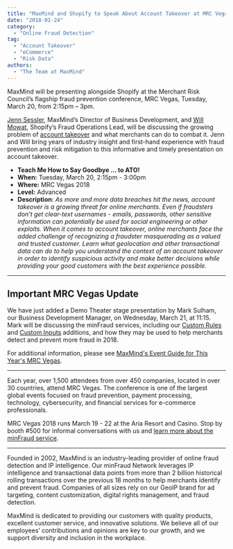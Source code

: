 ```yaml
---
title: "MaxMind and Shopify to Speak About Account Takeover at MRC Vegas"
date: "2018-01-24"
category:
  - "Online Fraud Detection"
tag:
  - "Account Takeover"
  - "eCommerce"
  - "Risk Data"
authors:
  - "The Team at MaxMind"
---
```


MaxMind will be presenting alongside Shopify at the Merchant Risk Council’s
flagship fraud prevention conference, MRC Vegas, Tuesday, March 20, from 2:15pm
– 3pm.

[Jenn Sessler](https://s1.goeshow.com/mrc/annual/2018/Vegas18Agenda.cfm?\&searchAuthor=Sessler,Jennifer),
MaxMind’s Director of Business Development, and [Will
Mowat](https://s1.goeshow.com/mrc/annual/2018/Vegas18Agenda.cfm?\&searchAuthor=Mowat,Will),
Shopify’s Fraud Operations Lead, will be discussing the growing problem of
[account takeover](https://blog.maxmind.com/2017/08/16/e-commerce-fraud-101-account-takeover/)
and what merchants can do to combat it. Jenn and Will bring years of industry
insight and first-hand experience with fraud prevention and risk mitigation to
this informative and timely presentation on account takeover.

* **Teach Me How to Say Goodbye … to ATO!**
* **When:** Tuesday, March 20, 2:15pm - 3:00pm
* **Where:** MRC Vegas 2018
* **Level:** Advanced
* **Description**: *As more and more data breaches hit the news, account
  takeover is a growing threat for online merchants. Even if fraudsters don’t get
  clear-text usernames - emails, passwords, other sensitive information can
  potentially be used for social engineering or other exploits. When it comes to
  account takeover, online merchants face the added challenge of recognizing a
  fraudster masquerading as a valued and trusted customer. Learn what geolocation
  and other transactional data can do to help you understand the context of an
  account takeover in order to identify suspicious activity and make better
  decisions while providing your good customers with the best experience
  possible.*

***

## Important MRC Vegas Update

We have just added a Demo Theater stage presentation by Mark Sulham, our
Business Development Manager, on Wednesday, March 21, at 11:15. Mark will be
discussing the minFraud services, including our [Custom
Rules](https://www.maxmind.com/en/minfraud-custom-rules) and [Custom
Inputs](https://www.maxmind.com/en/minfraud-custom-inputs) additions, and how
they may be used to help merchants detect and prevent more fraud in 2018.

For additional information, please see [MaxMind's Event Guide for This Year's
MRC Vegas](https://wp.me/p3xED4-5Z).

***

Each year, over 1,500 attendees from over 450 companies, located in over 30
countries, attend MRC Vegas. The conference is one of the largest global events
focused on fraud prevention, payment processing, technology, cybersecurity, and
financial services for e-commerce professionals.

MRC Vegas 2018 runs March 19 - 22 at the Aria Resort and Casino. Stop by booth
\#500 for informal conversations with us and [learn more about the minFraud
service](https://www.maxmind.com/en/minfraud-services?pkit_lang=en).

***

Founded in 2002, MaxMind is an industry-leading provider of online fraud
detection and IP intelligence. Our minFraud Network leverages IP intelligence
and transactional data points from more than 2 billion historical rolling
transactions over the previous 18 months to help merchants identify and prevent
fraud. Companies of all sizes rely on our GeoIP brand for ad targeting, content
customization, digital rights management, and fraud detection.

MaxMind is dedicated to providing our customers with quality products, excellent
customer service, and innovative solutions. We believe all of our employees’
contributions and opinions are key to our growth, and we support diversity and
inclusion in the workplace.
